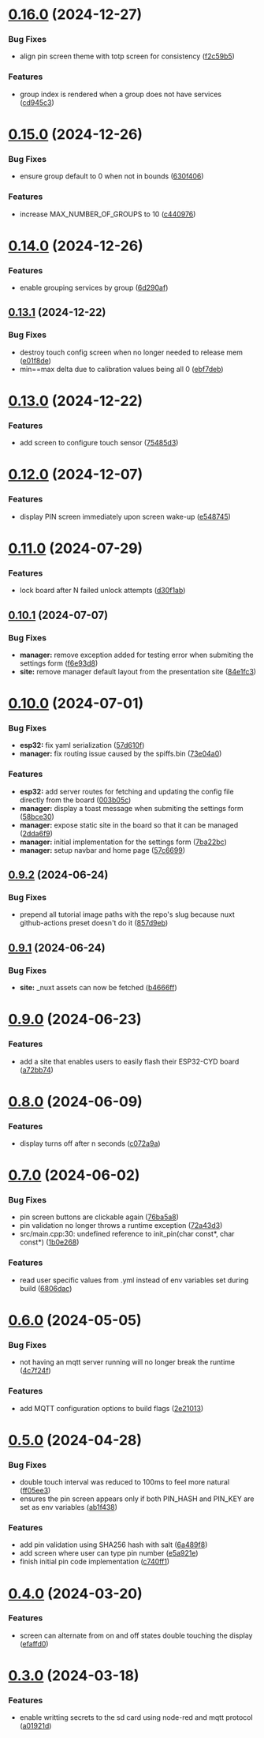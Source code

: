 # [0.16.0](https://github.com/AllanOricil/esp32-mfa-authenticator/compare/v0.15.0...v0.16.0) (2024-12-27)


### Bug Fixes

* align pin screen theme with totp screen for consistency ([f2c59b5](https://github.com/AllanOricil/esp32-mfa-authenticator/commit/f2c59b51e4bddb5efcc805b34affe06104474fcb))


### Features

* group index is rendered when a group does not have services ([cd945c3](https://github.com/AllanOricil/esp32-mfa-authenticator/commit/cd945c3c9e83af9ae1a9e865eb1a78456d9a1e23))

# [0.15.0](https://github.com/AllanOricil/esp32-mfa-authenticator/compare/v0.14.0...v0.15.0) (2024-12-26)


### Bug Fixes

* ensure group default to 0 when not in bounds ([630f406](https://github.com/AllanOricil/esp32-mfa-authenticator/commit/630f406e0cded11ac004b60712d06908482e2ca7))


### Features

* increase MAX_NUMBER_OF_GROUPS to 10 ([c440976](https://github.com/AllanOricil/esp32-mfa-authenticator/commit/c44097698aa72f91d42e89b8e8d2dd5b963b2655))

# [0.14.0](https://github.com/AllanOricil/esp32-mfa-authenticator/compare/v0.13.1...v0.14.0) (2024-12-26)


### Features

* enable grouping services by group ([6d290af](https://github.com/AllanOricil/esp32-mfa-authenticator/commit/6d290afc429f61b9274dc8fd17faad007cfee5de))

## [0.13.1](https://github.com/AllanOricil/esp32-mfa-authenticator/compare/v0.13.0...v0.13.1) (2024-12-22)


### Bug Fixes

* destroy touch config screen when no longer needed to release mem ([e01f8de](https://github.com/AllanOricil/esp32-mfa-authenticator/commit/e01f8de92122669768c12217466f9205008f7709))
* min==max delta due to calibration values being all 0 ([ebf7deb](https://github.com/AllanOricil/esp32-mfa-authenticator/commit/ebf7debe9053b95f746b9d4eb5883b2fa135bf46))

# [0.13.0](https://github.com/AllanOricil/esp32-mfa-authenticator/compare/v0.12.0...v0.13.0) (2024-12-22)


### Features

* add screen to configure touch sensor ([75485d3](https://github.com/AllanOricil/esp32-mfa-authenticator/commit/75485d3fb14257d6f925de2422cf1fe0d7a92410))

# [0.12.0](https://github.com/AllanOricil/esp32-mfa-authenticator/compare/v0.11.0...v0.12.0) (2024-12-07)


### Features

* display PIN screen immediately upon screen wake-up ([e548745](https://github.com/AllanOricil/esp32-mfa-authenticator/commit/e548745726adc1a1f8dac2cbf39fb3cd10ebe775))

# [0.11.0](https://github.com/AllanOricil/esp32-mfa-authenticator/compare/v0.10.1...v0.11.0) (2024-07-29)


### Features

* lock board after N failed unlock attempts ([d30f1ab](https://github.com/AllanOricil/esp32-mfa-authenticator/commit/d30f1abf5b5c436c76480a2dd75a4bddfe7055dc))

## [0.10.1](https://github.com/AllanOricil/esp32-mfa-authenticator/compare/v0.10.0...v0.10.1) (2024-07-07)


### Bug Fixes

* **manager:** remove exception added for testing error when submiting the settings form ([f6e93d8](https://github.com/AllanOricil/esp32-mfa-authenticator/commit/f6e93d8e1b839580afb8032f8ce1f9669a6d88c0))
* **site:** remove manager default layout from the presentation site ([84e1fc3](https://github.com/AllanOricil/esp32-mfa-authenticator/commit/84e1fc3accdd5da74419e6f635fb1a5709b329ce))

# [0.10.0](https://github.com/AllanOricil/esp32-mfa-authenticator/compare/v0.9.2...v0.10.0) (2024-07-01)


### Bug Fixes

* **esp32:** fix yaml serialization ([57d610f](https://github.com/AllanOricil/esp32-mfa-authenticator/commit/57d610fecf96a2306554272a1e5267089e8b4985))
* **manager:** fix routing issue caused by the spiffs.bin ([73e04a0](https://github.com/AllanOricil/esp32-mfa-authenticator/commit/73e04a00aa2de2a8f458c88f86edb28dfeace621))


### Features

* **esp32:** add server routes for fetching and updating the config file directly from the board ([003b05c](https://github.com/AllanOricil/esp32-mfa-authenticator/commit/003b05ca00af35861f88de4e083bacb67a7654ca))
* **manager:** display a toast message when submiting the settings form ([58bce30](https://github.com/AllanOricil/esp32-mfa-authenticator/commit/58bce305b097f03f002a2f729af1fa76839e89e6))
* **manager:** expose static site in the board so that it can be managed ([2dda6f9](https://github.com/AllanOricil/esp32-mfa-authenticator/commit/2dda6f917df0961287142ddcf7a43e70993af9b4))
* **manager:** initial implementation for the settings form ([7ba22bc](https://github.com/AllanOricil/esp32-mfa-authenticator/commit/7ba22bc8b0720c18eb58ed1785866681c09b60f3))
* **manager:** setup navbar and home page ([57c6699](https://github.com/AllanOricil/esp32-mfa-authenticator/commit/57c66998500bf394927f70c0785ecec076ba7ef9))

## [0.9.2](https://github.com/AllanOricil/esp32-mfa-authenticator/compare/v0.9.1...v0.9.2) (2024-06-24)


### Bug Fixes

* prepend all tutorial image paths with the repo's slug because nuxt github-actions preset doesn't do it ([857d9eb](https://github.com/AllanOricil/esp32-mfa-authenticator/commit/857d9eb1eb0406c2d274a0d3da00eb20f1819e83))

## [0.9.1](https://github.com/AllanOricil/esp32-mfa-authenticator/compare/v0.9.0...v0.9.1) (2024-06-24)


### Bug Fixes

* **site:** _nuxt assets can now be fetched ([b4666ff](https://github.com/AllanOricil/esp32-mfa-authenticator/commit/b4666ff857c15b091a425aaa476413a5f35757ef))

# [0.9.0](https://github.com/AllanOricil/esp32-mfa-authenticator/compare/v0.8.0...v0.9.0) (2024-06-23)


### Features

* add a site that enables users to easily flash their ESP32-CYD board ([a72bb74](https://github.com/AllanOricil/esp32-mfa-authenticator/commit/a72bb7475d4cb4a484cde525bee650a0c7b90e59))

# [0.8.0](https://github.com/AllanOricil/esp32-mfa-authenticator/compare/v0.7.0...v0.8.0) (2024-06-09)


### Features

* display turns off after n seconds ([c072a9a](https://github.com/AllanOricil/esp32-mfa-authenticator/commit/c072a9a878c118ba7c92a04af758e8d191f0e603))

# [0.7.0](https://github.com/AllanOricil/esp32-mfa-totp-generator/compare/v0.6.0...v0.7.0) (2024-06-02)


### Bug Fixes

* pin screen buttons are clickable again ([76ba5a8](https://github.com/AllanOricil/esp32-mfa-totp-generator/commit/76ba5a8a1a97753f94644b283af822e5d3dd0cae))
* pin validation no longer throws a runtime exception ([72a43d3](https://github.com/AllanOricil/esp32-mfa-totp-generator/commit/72a43d3a52358411b1eb7382318252c762935910))
* src/main.cpp:30: undefined reference to init_pin(char const*, char const*) ([1b0e268](https://github.com/AllanOricil/esp32-mfa-totp-generator/commit/1b0e268f49236efddcc54c6f3913a247c297bd69))


### Features

* read user specific values from .yml instead of env variables set during build ([6806dac](https://github.com/AllanOricil/esp32-mfa-totp-generator/commit/6806dacced68640f1638c6f51cc42bfaa49ed879))

# [0.6.0](https://github.com/AllanOricil/esp32-mfa-totp-generator/compare/v0.5.0...v0.6.0) (2024-05-05)


### Bug Fixes

* not having an mqtt server running will no longer break the runtime ([4c7f24f](https://github.com/AllanOricil/esp32-mfa-totp-generator/commit/4c7f24f0ce82516db7ae7b8ab098ee24c851ba4f))


### Features

* add MQTT configuration options to build flags ([2e21013](https://github.com/AllanOricil/esp32-mfa-totp-generator/commit/2e21013c899243ae5a84c31d8a8f2b047c36b09b))

# [0.5.0](https://github.com/AllanOricil/esp32-mfa-totp-generator/compare/v0.4.0...v0.5.0) (2024-04-28)


### Bug Fixes

* double touch interval was reduced to 100ms to feel more natural ([ff05ee3](https://github.com/AllanOricil/esp32-mfa-totp-generator/commit/ff05ee3a7e81b10b891930f6eb5ece1386c31033))
* ensures the pin screen appears only if both PIN_HASH and PIN_KEY are set as env variables ([ab1f438](https://github.com/AllanOricil/esp32-mfa-totp-generator/commit/ab1f43893d1c9d504580d40a5652906092c80628))


### Features

* add pin validation using SHA256 hash with salt ([6a489f8](https://github.com/AllanOricil/esp32-mfa-totp-generator/commit/6a489f86a2b4aba25549996a2d3ad07eec70a520))
* add screen where user can type pin number ([e5a921e](https://github.com/AllanOricil/esp32-mfa-totp-generator/commit/e5a921e45e35f84b5b006e902f7b7001aef545eb))
* finish initial pin code implementation ([c740ff1](https://github.com/AllanOricil/esp32-mfa-totp-generator/commit/c740ff1667d9df97f7c7dc67e257db40edad0d39))

# [0.4.0](https://github.com/AllanOricil/esp32-mfa-totp-generator/compare/v0.3.0...v0.4.0) (2024-03-20)


### Features

* screen can alternate from on and off states double touching the display ([efaffd0](https://github.com/AllanOricil/esp32-mfa-totp-generator/commit/efaffd03e2ab1211731ea5c8058e6e0d977f66aa))

# [0.3.0](https://github.com/AllanOricil/esp32-mfa-totp-generator/compare/v0.2.3...v0.3.0) (2024-03-18)


### Features

* enable writting secrets to the sd card using node-red and mqtt protocol ([a01921d](https://github.com/AllanOricil/esp32-mfa-totp-generator/commit/a01921df02dc1df5834d3abd34b93c4ba93eea71))
